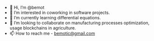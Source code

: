 - 👋 Hi, I’m @bemot
- 👀 I’m interested in coworking in software projects.
- 🌱 I’m currently learning differential equations.
- 💞️ I’m looking to collaborate on manufacturing processes optimization, usage blockchains in agriculture.
- 📫 How to reach me - bemotic@gmail.com

<!---
bemot/bemot is a ✨ special ✨ repository because its `README.md` (this file) appears on your GitHub profile.
You can click the Preview link to take a look at your changes.
--->
